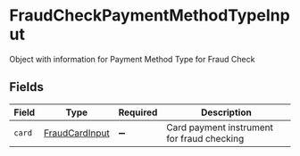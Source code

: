 # FraudCheckPaymentMethodTypeInput

Object with information for Payment Method Type for  Fraud Check


## Fields

| Field                                                   | Type                                                    | Required                                                | Description                                             |
| ------------------------------------------------------- | ------------------------------------------------------- | ------------------------------------------------------- | ------------------------------------------------------- |
| `card`                                                  | [FraudCardInput](../../models/shared/fraudcardinput.md) | :heavy_minus_sign:                                      | Card payment instrument for fraud checking              |